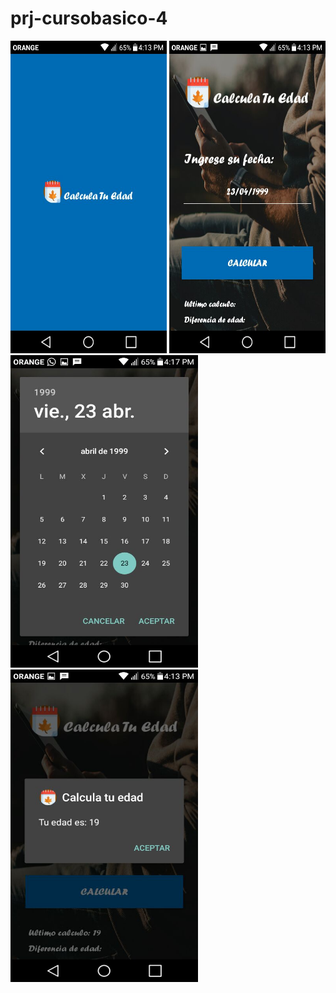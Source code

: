 # prj-cursobasico-4

<img src="/screenshot_app/screenshot(1).jpeg" width="250" height="500" alt="Screenshot de la aplicacion">
<img src="/screenshot_app/screenshot(2).jpeg" width="250" height="500"  alt="Screenshot de la aplicacion">
<img src="/screenshot_app/screenshot(4).jpeg" width="300" height="500" alt="Screenshot de la aplicacion">
<img src="/screenshot_app/screenshot(3).jpeg" width="300" height="500" alt="Screenshot de la aplicacion">
